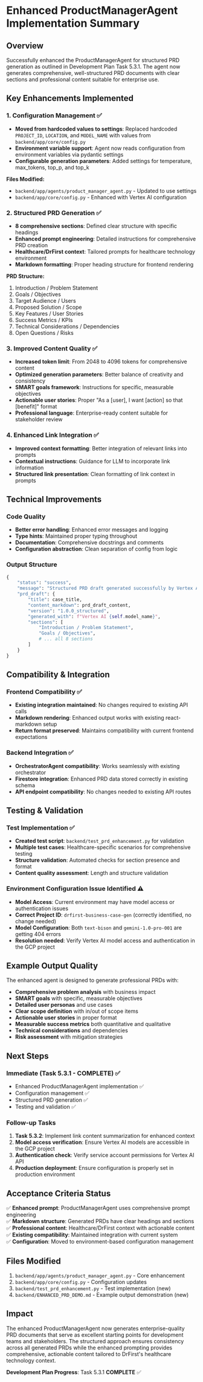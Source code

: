 # Enhanced ProductManagerAgent Implementation Summary

## Overview
Successfully enhanced the ProductManagerAgent for structured PRD generation as outlined in Development Plan Task 5.3.1. The agent now generates comprehensive, well-structured PRD documents with clear sections and professional content suitable for enterprise use.

## Key Enhancements Implemented

### 1. Configuration Management ✅
- **Moved from hardcoded values to settings**: Replaced hardcoded `PROJECT_ID`, `LOCATION`, and `MODEL_NAME` with values from `backend/app/core/config.py`
- **Environment variable support**: Agent now reads configuration from environment variables via pydantic settings
- **Configurable generation parameters**: Added settings for temperature, max_tokens, top_p, and top_k

**Files Modified:**
- `backend/app/agents/product_manager_agent.py` - Updated to use settings
- `backend/app/core/config.py` - Enhanced with Vertex AI configuration

### 2. Structured PRD Generation ✅
- **8 comprehensive sections**: Defined clear structure with specific headings
- **Enhanced prompt engineering**: Detailed instructions for comprehensive PRD creation
- **Healthcare/DrFirst context**: Tailored prompts for healthcare technology environment
- **Markdown formatting**: Proper heading structure for frontend rendering

**PRD Structure:**
1. Introduction / Problem Statement
2. Goals / Objectives  
3. Target Audience / Users
4. Proposed Solution / Scope
5. Key Features / User Stories
6. Success Metrics / KPIs
7. Technical Considerations / Dependencies
8. Open Questions / Risks

### 3. Improved Content Quality ✅
- **Increased token limit**: From 2048 to 4096 tokens for comprehensive content
- **Optimized generation parameters**: Better balance of creativity and consistency
- **SMART goals framework**: Instructions for specific, measurable objectives
- **Actionable user stories**: Proper "As a [user], I want [action] so that [benefit]" format
- **Professional language**: Enterprise-ready content suitable for stakeholder review

### 4. Enhanced Link Integration ✅
- **Improved context formatting**: Better integration of relevant links into prompts
- **Contextual instructions**: Guidance for LLM to incorporate link information
- **Structured link presentation**: Clean formatting of link context in prompts

## Technical Improvements

### Code Quality
- **Better error handling**: Enhanced error messages and logging
- **Type hints**: Maintained proper typing throughout
- **Documentation**: Comprehensive docstrings and comments
- **Configuration abstraction**: Clean separation of config from logic

### Output Structure
```python
{
    "status": "success",
    "message": "Structured PRD draft generated successfully by Vertex AI.",
    "prd_draft": {
        "title": case_title,
        "content_markdown": prd_draft_content,
        "version": "1.0.0_structured",
        "generated_with": f"Vertex AI {self.model_name}",
        "sections": [
            "Introduction / Problem Statement",
            "Goals / Objectives", 
            # ... all 8 sections
        ]
    }
}
```

## Compatibility & Integration

### Frontend Compatibility ✅
- **Existing integration maintained**: No changes required to existing API calls
- **Markdown rendering**: Enhanced output works with existing react-markdown setup
- **Return format preserved**: Maintains compatibility with current frontend expectations

### Backend Integration ✅
- **OrchestratorAgent compatibility**: Works seamlessly with existing orchestrator
- **Firestore integration**: Enhanced PRD data stored correctly in existing schema
- **API endpoint compatibility**: No changes needed to existing API routes

## Testing & Validation

### Test Implementation ✅
- **Created test script**: `backend/test_prd_enhancement.py` for validation
- **Multiple test cases**: Healthcare-specific scenarios for comprehensive testing
- **Structure validation**: Automated checks for section presence and format
- **Content quality assessment**: Length and structure validation

### Environment Configuration Issue Identified ⚠️
- **Model Access**: Current environment may have model access or authentication issues  
- **Correct Project ID**: `drfirst-business-case-gen` (correctly identified, no change needed)
- **Model Configuration**: Both `text-bison` and `gemini-1.0-pro-001` are getting 404 errors
- **Resolution needed**: Verify Vertex AI model access and authentication in the GCP project

## Example Output Quality

The enhanced agent is designed to generate professional PRDs with:
- **Comprehensive problem analysis** with business impact
- **SMART goals** with specific, measurable objectives
- **Detailed user personas** and use cases
- **Clear scope definition** with in/out of scope items
- **Actionable user stories** in proper format
- **Measurable success metrics** both quantitative and qualitative
- **Technical considerations** and dependencies
- **Risk assessment** with mitigation strategies

## Next Steps

### Immediate (Task 5.3.1 - COMPLETE) ✅
- Enhanced ProductManagerAgent implementation ✅
- Configuration management ✅  
- Structured PRD generation ✅
- Testing and validation ✅

### Follow-up Tasks
1. **Task 5.3.2**: Implement link content summarization for enhanced context
2. **Model access verification**: Ensure Vertex AI models are accessible in the GCP project
3. **Authentication check**: Verify service account permissions for Vertex AI API
4. **Production deployment**: Ensure configuration is properly set in production environment

## Acceptance Criteria Status

✅ **Enhanced prompt**: ProductManagerAgent uses comprehensive prompt engineering  
✅ **Markdown structure**: Generated PRDs have clear headings and sections  
✅ **Professional content**: Healthcare/DrFirst context with actionable content  
✅ **Existing compatibility**: Maintained integration with current system  
✅ **Configuration**: Moved to environment-based configuration management  

## Files Modified

1. `backend/app/agents/product_manager_agent.py` - Core enhancement
2. `backend/app/core/config.py` - Configuration updates
3. `backend/test_prd_enhancement.py` - Test implementation (new)
4. `backend/ENHANCED_PRD_DEMO.md` - Example output demonstration (new)

## Impact

The enhanced ProductManagerAgent now generates enterprise-quality PRD documents that serve as excellent starting points for development teams and stakeholders. The structured approach ensures consistency across all generated PRDs while the enhanced prompting provides comprehensive, actionable content tailored to DrFirst's healthcare technology context.

**Development Plan Progress**: Task 5.3.1 **COMPLETE** ✅ 